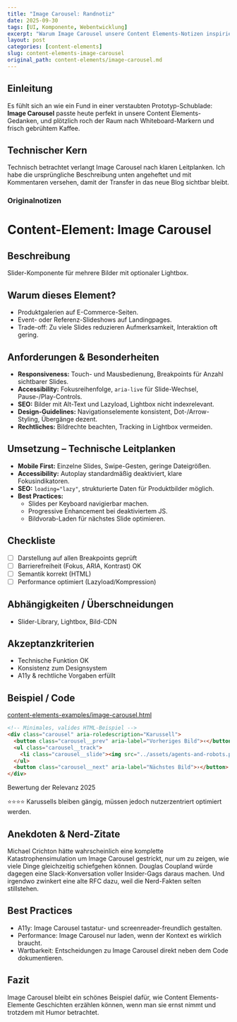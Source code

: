 ```yaml
---
title: "Image Carousel: Randnotiz"
date: 2025-09-30
tags: [UI, Komponente, Webentwicklung]
excerpt: "Warum Image Carousel unsere Content Elements-Notizen inspiriert."
layout: post
categories: [content-elements]
slug: content-elements-image-carousel
original_path: content-elements/image-carousel.md
---
```


## Einleitung
Es fühlt sich an wie ein Fund in einer verstaubten Prototyp-Schublade: **Image Carousel** passte heute perfekt in unsere Content Elements-Gedanken, und plötzlich roch der Raum nach Whiteboard-Markern und frisch gebrühtem Kaffee.

## Technischer Kern
Technisch betrachtet verlangt Image Carousel nach klaren Leitplanken. Ich habe die ursprüngliche Beschreibung unten angeheftet und mit Kommentaren versehen, damit der Transfer in das neue Blog sichtbar bleibt.

### Originalnotizen
# Content-Element: Image Carousel

## Beschreibung
Slider-Komponente für mehrere Bilder mit optionaler Lightbox.

## Warum dieses Element?
- Produktgalerien auf E-Commerce-Seiten.
- Event- oder Referenz-Slideshows auf Landingpages.
- Trade-off: Zu viele Slides reduzieren Aufmerksamkeit, Interaktion oft gering.

## Anforderungen & Besonderheiten
- **Responsiveness:** Touch- und Mausbedienung, Breakpoints für Anzahl sichtbarer Slides.
- **Accessibility:** Fokusreihenfolge, `aria-live` für Slide-Wechsel, Pause-/Play-Controls.
- **SEO:** Bilder mit Alt-Text und Lazyload, Lightbox nicht indexrelevant.
- **Design-Guidelines:** Navigationselemente konsistent, Dot-/Arrow-Styling, Übergänge dezent.
- **Rechtliches:** Bildrechte beachten, Tracking in Lightbox vermeiden.

## Umsetzung – Technische Leitplanken
- **Mobile First:** Einzelne Slides, Swipe-Gesten, geringe Dateigrößen.
- **Accessibility:** Autoplay standardmäßig deaktiviert, klare Fokusindikatoren.
- **SEO:** `loading="lazy"`, strukturierte Daten für Produktbilder möglich.
- **Best Practices:**
  - Slides per Keyboard navigierbar machen.
  - Progressive Enhancement bei deaktiviertem JS.
  - Bildvorab-Laden für nächstes Slide optimieren.

## Checkliste
- [ ] Darstellung auf allen Breakpoints geprüft
- [ ] Barrierefreiheit (Fokus, ARIA, Kontrast) OK
- [ ] Semantik korrekt (HTML)
- [ ] Performance optimiert (Lazyload/Kompression)

## Abhängigkeiten / Überschneidungen
- Slider-Library, Lightbox, Bild-CDN

## Akzeptanzkriterien
- Technische Funktion OK
- Konsistenz zum Designsystem
- A11y & rechtliche Vorgaben erfüllt

## Beispiel / Code
[content-elements-examples/image-carousel.html](../content-elements-examples/image-carousel.html)

```html
<!-- Minimales, valides HTML-Beispiel -->
<div class="carousel" aria-roledescription="Karussell">
  <button class="carousel__prev" aria-label="Vorheriges Bild">‹</button>
  <ul class="carousel__track">
    <li class="carousel__slide"><img src="../assets/agents-and-robots.png" alt="Agentin und Roboter in einer futuristischen Stadt bei Nacht" loading="lazy"></li>
  </ul>
  <button class="carousel__next" aria-label="Nächstes Bild">›</button>
</div>
```

Bewertung der Relevanz 2025

⭐⭐⭐⭐ Karussells bleiben gängig, müssen jedoch nutzerzentriert optimiert werden.

## Anekdoten & Nerd-Zitate
Michael Crichton hätte wahrscheinlich eine komplette Katastrophensimulation um Image Carousel gestrickt, nur um zu zeigen, wie viele Dinge gleichzeitig schiefgehen können. Douglas Coupland würde dagegen eine Slack-Konversation voller Insider-Gags daraus machen. Und irgendwo zwinkert eine alte RFC dazu, weil die Nerd-Fakten selten stillstehen.

## Best Practices
- A11y: Image Carousel tastatur- und screenreader-freundlich gestalten.
- Performance: Image Carousel nur laden, wenn der Kontext es wirklich braucht.
- Wartbarkeit: Entscheidungen zu Image Carousel direkt neben dem Code dokumentieren.

## Fazit
Image Carousel bleibt ein schönes Beispiel dafür, wie Content Elements-Elemente Geschichten erzählen können, wenn man sie ernst nimmt und trotzdem mit Humor betrachtet.
